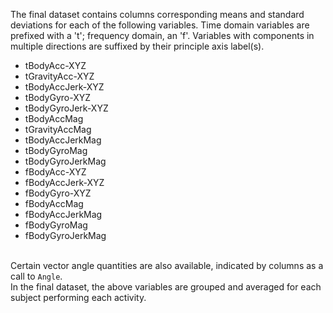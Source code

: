 The final dataset contains columns corresponding means and standard deviations for each of the following variables.
Time domain variables are prefixed with a 't'; frequency domain, an 'f'.
Variables with components in multiple directions are suffixed by their principle axis label(s).<br>
<ul>
  <li>tBodyAcc-XYZ</li>
  <li>tGravityAcc-XYZ</li>
  <li>tBodyAccJerk-XYZ</li>
  <li>tBodyGyro-XYZ</li>
  <li>tBodyGyroJerk-XYZ</li>
  <li>tBodyAccMag</li>
  <li>tGravityAccMag</li>
  <li>tBodyAccJerkMag</li>
  <li>tBodyGyroMag</li>
  <li>tBodyGyroJerkMag</li>
  <li>fBodyAcc-XYZ</li>
  <li>fBodyAccJerk-XYZ</li>
  <li>fBodyGyro-XYZ</li>
  <li>fBodyAccMag</li>
  <li>fBodyAccJerkMag</li>
  <li>fBodyGyroMag</li>
  <li>fBodyGyroJerkMag</li>
</ul>

<br>
Certain vector angle quantities are also available, indicated by columns as a call to <code>Angle</code>.
<br>
In the final dataset, the above variables are grouped and averaged for each subject performing each activity.
